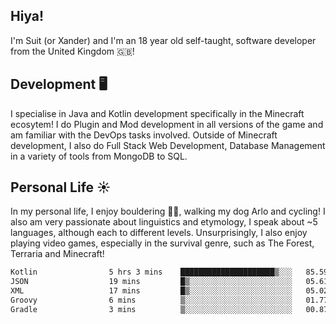 ## Hiya! 
I'm Suit (or Xander) and I'm an 18 year old self-taught, software developer from the United Kingdom 🇬🇧!

Development 🖥️
---
I specialise in Java and Kotlin development specifically in the Minecraft ecosytem! 
I do Plugin and Mod development in all versions of the game and am familiar with the DevOps tasks involved.
Outside of Minecraft development, I also do Full Stack Web Development, Database Management in a variety of tools from MongoDB to SQL.

Personal Life ☀️
---
In my personal life, I enjoy bouldering 🧗‍♂️, walking my dog Arlo and cycling! I also am very passionate about linguistics and etymology, I speak about ~5 languages, although each to different levels. 
Unsurprisingly, I also enjoy playing video games, especially in the survival genre, such as The Forest, Terraria and Minecraft!
<!--START_SECTION:waka-->

```txt
Kotlin                5 hrs 3 mins    █████████████████████▒░░░   85.59 %
JSON                  19 mins         █▒░░░░░░░░░░░░░░░░░░░░░░░   05.61 %
XML                   17 mins         █▒░░░░░░░░░░░░░░░░░░░░░░░   05.02 %
Groovy                6 mins          ▒░░░░░░░░░░░░░░░░░░░░░░░░   01.77 %
Gradle                3 mins          ▒░░░░░░░░░░░░░░░░░░░░░░░░   00.87 %
```

<!--END_SECTION:waka-->
